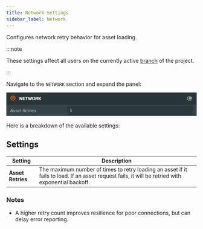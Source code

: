 ```yaml
---
title: Network Settings
sidebar_label: Network
---
```


Configures network retry behavior for asset loading.

:::note

These settings affect all users on the currently active [branch](../../version-control/branches.md) of the project.

:::

Navigate to the `NETWORK` section and expand the panel:

![Network Settings](/img/user-manual/editor/interface/settings/network.webp)

Here is a breakdown of the available settings:

## Settings

| Setting | Description |
| --- | --- |
| **Asset Retries** | The maximum number of times to retry loading an asset if it fails to load. If an asset request fails, it will be retried with exponential backoff. |

### Notes

- A higher retry count improves resilience for poor connections, but can delay error reporting.

